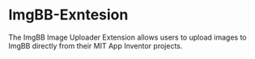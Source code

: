 # ImgBB-Exntesion
The ImgBB Image Uploader Extension allows users to upload images to ImgBB directly from their MIT App Inventor projects.
